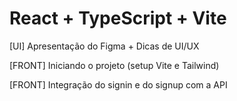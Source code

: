 # React + TypeScript + Vite

[UI] Apresentação do Figma + Dicas de UI/UX

[FRONT] Iniciando o projeto (setup Vite e Tailwind)

[FRONT] Integração do signin e do signup com a API
